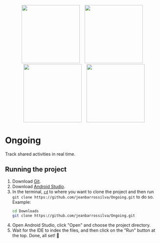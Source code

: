 <div align="center" style="margin-top: 24px;">
    <img width="190" src="https://user-images.githubusercontent.com/38408390/208292175-b0c95bc8-8f57-4e77-baf7-4318e5e0b74c.png" />
    <img width="190" style="margin-left: 12px;" src="https://user-images.githubusercontent.com/38408390/208292276-36587dcf-cd96-4e08-814d-c81cbc1d9b39.png" />
    <img width="190" style="margin-left: 12px;" src="https://user-images.githubusercontent.com/38408390/208292290-1591c7f4-1513-45ee-a2c1-059072d674d6.png" />
    <img width="190" style="margin-left: 12px;" src="https://user-images.githubusercontent.com/38408390/208292301-a8af1593-4f95-4104-81f0-717c9400607a.png" />
</div>

# Ongoing

Track shared activities in real time.

## Running the project

1. Download [Git](https://git-scm.com).
2. Download [Android Studio](https://developer.android.com/studio).
3. In the terminal, [`cd`](https://en.wikipedia.org/wiki/Cd_(command)) to where you want to clone the project and then run `git clone https://github.com/jeanbarrossilva/Ongoing.git` to do so.
    Example:
    ```bash
    cd Downloads
    git clone https://github.com/jeanbarrossilva/Ongoing.git
    ```
4. Open Android Studio, click "Open" and choose the project directory.
5. Wait for the IDE to index the files, and then click on the "Run" button at the top. Done, all set! 🎉

